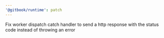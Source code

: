 ```yaml
---
'@gitbook/runtime': patch
---
```


Fix worker dispatch catch handler to send a http response with the status code instead of throwing an error
